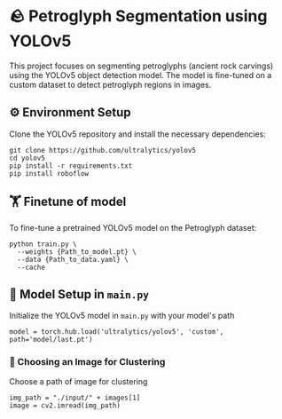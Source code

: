# 🪨 Petroglyph Segmentation using YOLOv5

This project focuses on segmenting petroglyphs (ancient rock carvings) using the YOLOv5 object detection model. The model is fine-tuned on a custom dataset to detect petroglyph regions in images.

## ⚙️ Environment Setup

Clone the YOLOv5 repository and install the necessary dependencies:
```
git clone https://github.com/ultralytics/yolov5
cd yolov5
pip install -r requirements.txt
pip install roboflow
```

## 🏋️ Finetune of model
To fine-tune a pretrained YOLOv5 model on the Petroglyph dataset:
```
python train.py \
  --weights {Path_to_model.pt} \
  --data {Path_to_data.yaml} \
  --cache
```

## 🧠 Model Setup in `main.py`
Initialize the YOLOv5 model in `main.py` with your model's path
```
model = torch.hub.load('ultralytics/yolov5', 'custom', path='model/last.pt')
```

### 📸 Choosing an Image for Clustering
Choose a path of image for clustering
```
img_path = "./input/" + images[1]
image = cv2.imread(img_path)
```
